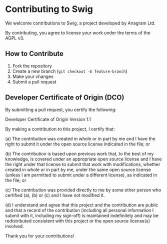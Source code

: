 
# Contributing to Swig

We welcome contributions to Swig, a project developed by Anagram Ltd.

By contributing, you agree to license your work under the terms of the AGPL v3.

## How to Contribute

1. Fork the repository
2. Create a new branch (`git checkout -b feature-branch`)
3. Make your changes
4. Submit a pull request

## Developer Certificate of Origin (DCO)

By submitting a pull request, you certify the following:

Developer Certificate of Origin
Version 1.1

By making a contribution to this project, I certify that:

(a) The contribution was created in whole or in part by me and I have the right to submit it under the open source license indicated in the file; or

(b) The contribution is based upon previous work that, to the best of my knowledge, is covered under an appropriate open source license and I have the right under that license to submit that work with modifications, whether created in whole or in part by me, under the same open source license (unless I am permitted to submit under a different license), as indicated in the file; or

(c) The contribution was provided directly to me by some other person who certified (a), (b) or (c) and I have not modified it.

(d) I understand and agree that this project and the contribution are public and that a record of the contribution (including all personal information I submit with it, including my sign-off) is maintained indefinitely and may be redistributed consistent with this project or the open source license(s) involved.

Thank you for your contributions!
